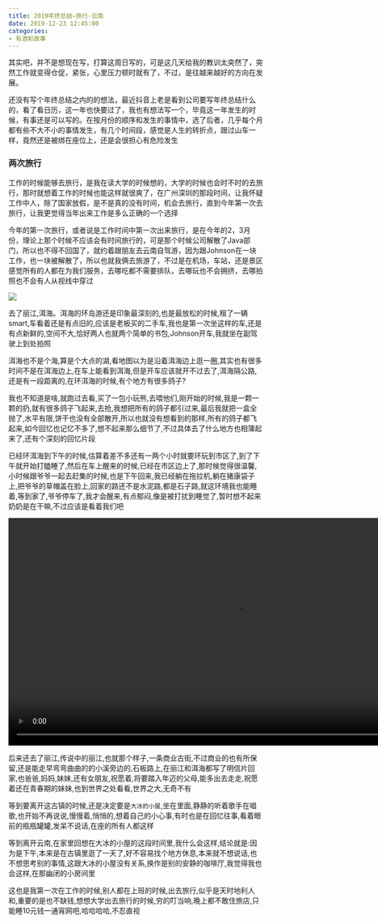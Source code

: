 ```yaml
---
title: 2019年终总结–旅行-云南
date: 2019-12-23 12:45:00
categories: 
- 有酒和故事
---
```

其实吧，并不是想现在写，打算这周日写的，可是这几天给我的教训太突然了，突然工作就变得仓促，紧张，心里压力顿时就有了，不过，是往越来越好的方向在发展。

还没有写个年终总结之内的的想法，最近抖音上老是看到公司要写年终总结什么的，看了看日历，这一年也快要过了，我也有想法写一个，毕竟这一年发生的时候，有事还是可以写的。在按月份的顺序和发生的事情中，选了后者，几乎每个月都有些不大不小的事情发生，有几个时间段，感觉是人生的转折点，跟过山车一样，竟然还是被绑在座位上，还是会很担心有危险发生



### 两次旅行

工作的时候能够去旅行，是我在读大学的时候想的，大学的时候也会时不时的去旅行，那时就想着工作的时候也能这样就很爽了，在广州深圳的那段时间，让我怀疑工作中人，除了国家放假，是不是真的没有时间，机会去旅行，直到今年第一次去旅行，让我更觉得当年出来工作是多么正确的一个选择

今年的第一次旅行，或者说是工作时间中第一次出来旅行，是在今年的2，3月份，理论上那个时候不应该会有时间旅行的，可是那个时候公司解散了Java部门，所以也不得不回国了，就约着跟朋友去云南自驾游，因为跟Johnson在一块工作，也一块被解散了，所以也就我俩去旅游了，不过是在机场，车站，还是景区感觉所有的人都在为我们服务，去哪吃都不需要排队，去哪玩也不会拥挤，去哪拍照也不会有人从视线中穿过

![](https://cdn.jsdelivr.net/gh/YangAnLin/images/copy_20201226190840.jpeg)

去了丽江,洱海。洱海的环岛游还是印象最深刻的,也是最放松的时候,租了一辆smart,车看着还是有点旧的,应该是老板买的二手车,我也是第一次坐这样的车,还是有点新鲜的,空间不大,恰好两人也就两个简单的书包,Johnson开车,我就坐在副驾驶上到处拍照

洱海也不是个海,算是个大点的湖,看地图以为是沿着洱海边上逛一圈,其实也有很多时间不是在洱海边上,在车上能看到洱海,但是开车应该就开不过去了,洱海隔公路,还是有一段距离的,在环洱海的时候,有个地方有很多鸽子?

我也不知道是啥,就跑过去看,买了一包小玩熊,去喂他们,刚开始的时候,我是一颗一颗的扔,就有很多鸽子飞起来,去抢,我想把所有的鸽子都引过来,最后我就把一盒全抛了,水平有限,饼干也没有全部散开,所以也就没有想看到的那样,所有的鸽子都飞起来,如今回忆也记忆不多了,想不起来那么细节了,不过具体去了什么地方也相簿起来了,还有个深刻的回忆片段

已经环洱海到下午的时候,估算着差不多还有一两个小时就要环玩到市区了,到了下午就开始打瞌睡了,然后在车上醒来的时候,已经在市区边上了,那时候觉得很温馨,小时候跟爷爷一起去赶集的时候,也是下午回来,我已经躺在拖拉机,躺在猪康袋子上,把爷爷的草帽盖在脸上,回家的路还不是水泥路,都是石子路,就这环境我也能睡着,等到家了,爷爷停车了,我才会醒来,有点郁闷,像是被打扰到睡觉了,暂时想不起来奶奶是在干嘛,不过应该是看着我们吧

<video width="900" controls>
<source src="https://cdn.jsdelivr.net/gh/YangAnLin/images/1.mp4">
</video>

后来还去了丽江,传说中的丽江,也就那个样子,一条商业古街,不过商业的也有所保留,还是能走早弯弯曲曲的的小溪旁边的,石板路上,在丽江和洱海都写了明信片回家,也爸爸,妈妈,妹妹,还有女朋友,祝愿着,将要踏入年迈的父母,能多出去走走,祝愿着还在青春期的妹妹,也到世界之处看看,世界之大,无奇不有

等到要离开这古镇的时候,还是决定要是`大冰的小屋`,坐在里面,静静的听着歌手在唱歌,也开始不再说说,慢慢着,悄悄的,想着自己的小心事,有时也是在回忆往事,看着眼前的瓶瓶罐罐,发呆不说话,在座的所有人都这样

等到离开云南,在家里回想在大冰的小屋的这段时间里,我什么会这样,结论就是:因为是下午,本来是在古镇里逛了一天了,好不容易找个地方休息,本来就不想说话,也不想思考别的事情,这跟大冰的小屋没有关系,换作是别的安静的咖啡厅,我觉得我也会这样,在那幽闭的小房间里

这也是我第一次在工作的时候,别人都在上班的时候,出去旅行,似乎是天时地利人和,重要的是也不缺钱,想想大学出去旅行的时候,穷的叮当响,晚上都不敢住旅店,只能睡10元钱一通宵网吧,哈哈哈哈,不忍直视
